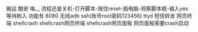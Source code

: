 
搬运 酷安 咯__
流程还是关机-打开脚本-按住reset-插电脑-观察脚本框-输入yes等待刷入
功能有
8080
无线adb
ssh(账号root密码123456)
ttyd
短信转发
网页终端
shellcrash
shellcrash网页终端
shellcrash网页面板
网页面板需要crash启动